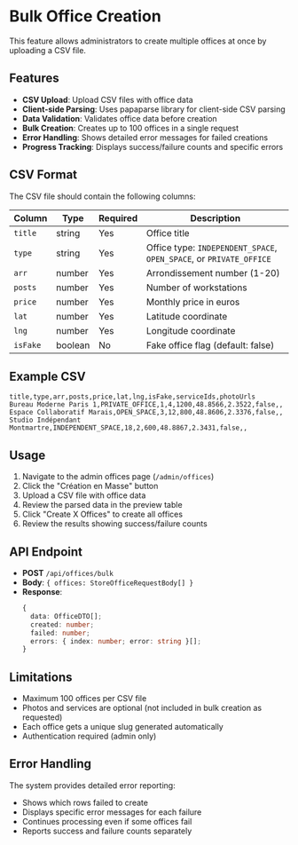 # Bulk Office Creation

This feature allows administrators to create multiple offices at once by uploading a CSV file.

## Features

- **CSV Upload**: Upload CSV files with office data
- **Client-side Parsing**: Uses papaparse library for client-side CSV parsing
- **Data Validation**: Validates office data before creation
- **Bulk Creation**: Creates up to 100 offices in a single request
- **Error Handling**: Shows detailed error messages for failed creations
- **Progress Tracking**: Displays success/failure counts and specific errors

## CSV Format

The CSV file should contain the following columns:

| Column   | Type    | Required | Description                                                         |
| -------- | ------- | -------- | ------------------------------------------------------------------- |
| `title`  | string  | Yes      | Office title                                                        |
| `type`   | string  | Yes      | Office type: `INDEPENDENT_SPACE`, `OPEN_SPACE`, or `PRIVATE_OFFICE` |
| `arr`    | number  | Yes      | Arrondissement number (1-20)                                        |
| `posts`  | number  | Yes      | Number of workstations                                              |
| `price`  | number  | Yes      | Monthly price in euros                                              |
| `lat`    | number  | Yes      | Latitude coordinate                                                 |
| `lng`    | number  | Yes      | Longitude coordinate                                                |
| `isFake` | boolean | No       | Fake office flag (default: false)                                   |

## Example CSV

```csv
title,type,arr,posts,price,lat,lng,isFake,serviceIds,photoUrls
Bureau Moderne Paris 1,PRIVATE_OFFICE,1,4,1200,48.8566,2.3522,false,,
Espace Collaboratif Marais,OPEN_SPACE,3,12,800,48.8606,2.3376,false,,
Studio Indépendant Montmartre,INDEPENDENT_SPACE,18,2,600,48.8867,2.3431,false,,
```

## Usage

1. Navigate to the admin offices page (`/admin/offices`)
2. Click the "Création en Masse" button
3. Upload a CSV file with office data
4. Review the parsed data in the preview table
5. Click "Create X Offices" to create all offices
6. Review the results showing success/failure counts

## API Endpoint

- **POST** `/api/offices/bulk`
- **Body**: `{ offices: StoreOfficeRequestBody[] }`
- **Response**: 
  ```typescript
  {
    data: OfficeDTO[];
    created: number;
    failed: number;
    errors: { index: number; error: string }[];
  }
  ```

## Limitations

- Maximum 100 offices per CSV file
- Photos and services are optional (not included in bulk creation as requested)
- Each office gets a unique slug generated automatically
- Authentication required (admin only)

## Error Handling

The system provides detailed error reporting:
- Shows which rows failed to create
- Displays specific error messages for each failure
- Continues processing even if some offices fail
- Reports success and failure counts separately 